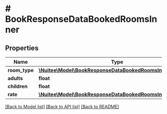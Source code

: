 # # BookResponseDataBookedRoomsInner

## Properties

Name | Type | Description | Notes
------------ | ------------- | ------------- | -------------
**room_type** | [**\Nuitee\Model\BookResponseDataBookedRoomsInnerRoomType**](BookResponseDataBookedRoomsInnerRoomType.md) |  | [optional]
**adults** | **float** |  | [optional]
**children** | **float** |  | [optional]
**rate** | [**\Nuitee\Model\BookResponseDataBookedRoomsInnerRate**](BookResponseDataBookedRoomsInnerRate.md) |  | [optional]

[[Back to Model list]](../../README.md#models) [[Back to API list]](../../README.md#endpoints) [[Back to README]](../../README.md)
